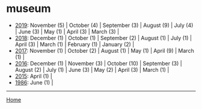 # museum

  * [2019](./museum-2019.md): 
      November (5) | 
      October (4) | 
      September (3) | 
      August (9) | 
      July (4) | 
      June (3) | 
      May (1) | 
      April (3) | 
      March (3) | 
  * [2018](./museum-2018.md): 
      December (1) | 
      October (1) | 
      September (2) | 
      August (1) | 
      July (1) | 
      April (3) | 
      March (1) | 
      February (1) | 
      January (2) | 
  * [2017](./museum-2017.md): 
      November (1) | 
      October (2) | 
      August (1) | 
      May (1) | 
      April (9) | 
      March (1) | 
  * [2016](./museum-2016.md): 
      December (1) | 
      November (3) | 
      October (10) | 
      September (3) | 
      August (2) | 
      July (1) | 
      June (3) | 
      May (2) | 
      April (3) | 
      March (1) | 
  * [2015](./museum-2015.md): 
      April (1) | 
  * [1986](./museum-1986.md): 
      June (1) | 

----

[Home](../)
